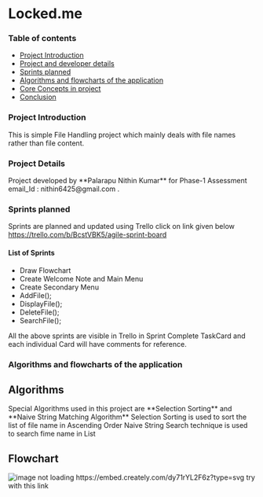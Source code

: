 <!DOCTYPE html>
<html lang="en">
<head>
    <meta charset="UTF-8">
    <meta http-equiv="X-UA-Compatible" content="IE=edge">
    <meta name="viewport" content="width=device-width, initial-scale=1.0">
    <title>Document</title>
</head>
<body>
<h1>Locked.me</h1>
<h3>Table of contents</h3> 
<ul>
  <li><a href="#Intro">Project Introduction</a></li>
  <li><a href="#ProjectDetails">Project and developer details</a></li>
  <li><a href="#Sprints">Sprints planned</a></li>
  <li><a href="#FlowAlgo">Algorithms and flowcharts of the application</a></li>
  <!--Techno used-->
  <li><a href="#CoreConcepts">Core Concepts in project</a></li>
  <li><a href="#Conclusion">Conclusion</a></li>
</ul>
<h3><a id="Intro">Project Introduction</a></h3>
  This is simple File Handling project which mainly deals with file names rather than file content.
<h3><a id="ProjectDetails">Project Details</a></h3>
  Project developed by **Palarapu Nithin Kumar** for Phase-1 Assessment email_Id : nithin6425@gmail.com .
<h3><a id="Sprints">Sprints planned</a></h3>
  Sprints are planned and updated using Trello click on link given below<br>
  <a href="https://trello.com/b/BcstVBK5/agile-sprint-board" target="_blank">https://trello.com/b/BcstVBK5/agile-sprint-board</a>
  <h4>List of Sprints</h4>
  <ul>
    <li>Draw Flowchart</li>
    <li>Create Welcome Note and Main Menu</li>
    <li>Create Secondary Menu</li>
    <li>AddFile();</li>
    <li>DisplayFile();</li>
    <li>DeleteFile();</li>
    <li>SearchFile();</li>
   </ul>
   All the above sprints are visible in Trello in Sprint Complete TaskCard and each individual Card will have comments for reference.
<h3><a id="FlowAlgo">Algorithms and flowcharts of the application</a></h3>
  <h2>Algorithms</h2>
    Special Algorithms used in this project are **Selection Sorting** and **Naive String Matching Algorithm** 
    Selection Sorting is used to sort the list of file name in Ascending Order
    Naive String Search technique is used to search fime name in List
    <h2>Flowchart</h2>
        <img src="https://embed.creately.com/dy71rYL2F6z?type=svg" alt="image not loading https://embed.creately.com/dy71rYL2F6z?type=svg try with this link">
</body>
</html>
